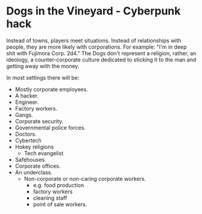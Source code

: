 # Dogs in the Vineyard - Cyberpunk hack

Instead of towns, players meet situations.
Instead of relationships with people, they are more likely with corporations. For example: "I'm in deep shit with Fujimora Corp. 2d4."
The Dogs don't represent a religion, rather, an ideology, a counter-corporate culture dedicated to sticking it to the man and getting away with the money.

In most settings there will be:

- Mostly corporate employees.
- A hacker.
- Engineer.
- Factory workers.
- Gangs.
- Corporate security.
- Governmental police forces.
- Doctors.
- Cybertech
- Hokey religions
  - Tech evangelist
- Safehouses.
- Corporate offices.
- An underclass.
  - Non-corporate or non-caring corporate workers.
    - e.g. food production
    - factory workers
    - cleaning staff
    - point of sale workers.
    
